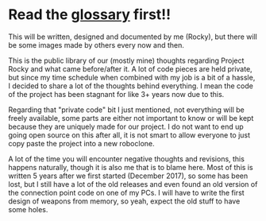 # Read the [glossary](/glossary.txt) first!!
This will be written, designed and documented by me (Rocky), but there will be some images made by others every now and then.

This is the public library of our (mostly mine) thoughts regarding Project Rocky and what came before/after it.
A lot of code pieces are held private, but since my time schedule when combined with my job is a bit of a hassle, I decided to share a lot of the thoughts behind everything.
I mean the code of the project has been stagnant for like 3+ years now due to this.

Regarding that "private code" bit I just mentioned, not everything will be freely available, some parts are either not important
to know or will be kept because they are uniquely made for our project.
I do not want to end up going open source on this after all, it is not smart to allow everyone to just copy paste the project into a new roboclone.

A lot of the time you will encounter negative thoughts and revisions, this happens naturally, though it is also me that is to blame here.
Most of this is written 5 years after we first started (December 2017), so some has been lost, but I still have a lot of the old releases and even found an old version of the connection point code on one of my PCs.
I will have to write the first design of weapons from memory, so yeah, expect the old stuff to have some holes.